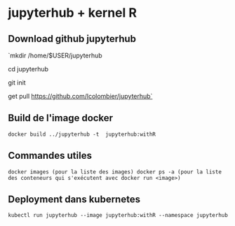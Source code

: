 # jupyterhub + kernel R

## Download github jupyterhub
`mkdir /home/$USER/jupyterhub

cd jupyterhub

git init

get pull https://github.com/lcolombier/jupyterhub`

## Build de l'image docker
`docker build ../jupyterhub -t  jupyterhub:withR`

## Commandes utiles
`docker images (pour la liste des images)
docker ps -a (pour la liste des conteneurs qui s'exécutent avec docker run <image>)`

## Deployment dans kubernetes
`kubectl run jupyterhub --image jupyterhub:withR --namespace jupyterhub`
